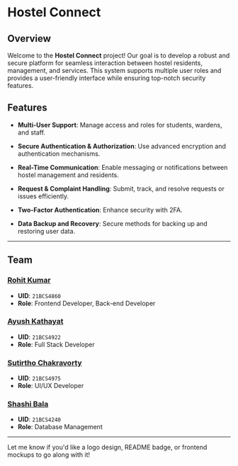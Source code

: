 # Hostel Connect

## Overview

Welcome to the **Hostel Connect** project! Our goal is to develop a robust and secure platform for seamless interaction between hostel residents, management, and services. This system supports multiple user roles and provides a user-friendly interface while ensuring top-notch security features.

## Features

- **Multi-User Support**: Manage access and roles for students, wardens, and staff.

- **Secure Authentication & Authorization**: Use advanced encryption and authentication mechanisms.

- **Real-Time Communication**: Enable messaging or notifications between hostel management and residents.

- **Request & Complaint Handling**: Submit, track, and resolve requests or issues efficiently.

- **Two-Factor Authentication**: Enhance security with 2FA.

- **Data Backup and Recovery**: Secure methods for backing up and restoring user data.

---

## Team

### [Rohit Kumar](https://www.linkedin.com/in/rohit--kumar-/)

- **UID**: `21BCS4860`
- **Role**: Frontend Developer, Back-end Developer

### [Ayush Kathayat](https://www.linkedin.com/in/ayush-kathayat-306218248/)

- **UID**: `21BCS4922`
- **Role**: Full Stack Developer

### [Sutirtho Chakravorty](https://www.linkedin.com/in/sutirthochakravorty/)

- **UID**: `21BCS4975`
- **Role**: UI/UX Developer

### [Shashi Bala](https://www.linkedin.com/in/bala-shashi-51249b219/)

- **UID**: `21BCS4240`
- **Role**: Database Management

---

Let me know if you'd like a logo design, README badge, or frontend mockups to go along with it!
